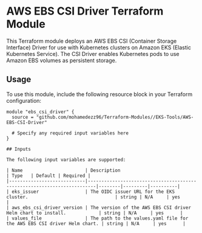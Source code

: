 # AWS EBS CSI Driver Terraform Module

This Terraform module deploys an AWS EBS CSI (Container Storage Interface) Driver for use with Kubernetes clusters on Amazon EKS (Elastic Kubernetes Service). The CSI Driver enables Kubernetes pods to use Amazon EBS volumes as persistent storage.

## Usage

To use this module, include the following resource block in your Terraform configuration:

```hcl
module "ebs_csi_driver" {
  source = "github.com/mohamedezz96/Terraform-Modules//EKS-Tools/AWS-EBS-CSI-Driver"

  # Specify any required input variables here
}

## Inputs

The following input variables are supported:

| Name                       | Description                                                             | Type   | Default | Required |
|----------------------------|-------------------------------------------------------------------------|--------|---------|----------|
| eks_issuer                 | The OIDC issuer URL for the EKS cluster.                                | string | N/A     | yes      |
| aws_ebs_csi_driver_version | The version of the AWS EBS CSI driver Helm chart to install.            | string | N/A     | yes      |
| values_file                | The path to the values.yaml file for the AWS EBS CSI driver Helm chart. | string | N/A     | yes      |


